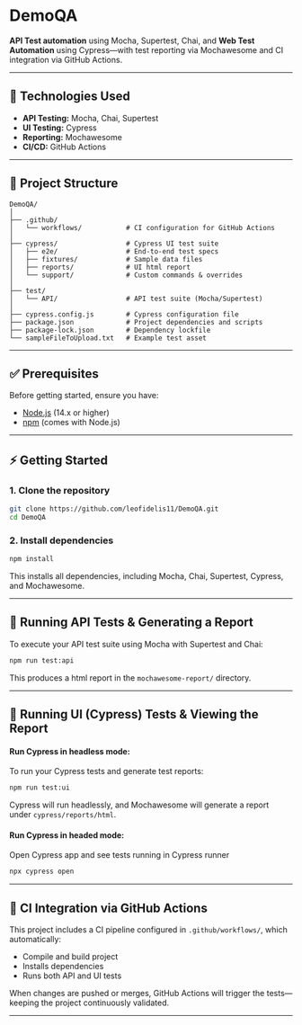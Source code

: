# DemoQA

**API Test automation** using Mocha, Supertest, Chai, and **Web Test Automation** using Cypress—with test reporting via Mochawesome and CI integration via GitHub Actions.

---

## 🚀 Technologies Used

- **API Testing:** Mocha, Chai, Supertest  
- **UI Testing:** Cypress  
- **Reporting:** Mochawesome  
- **CI/CD:** GitHub Actions  

---

## 📂 Project Structure

```
DemoQA/
│
├── .github/
│   └── workflows/           # CI configuration for GitHub Actions
│
├── cypress/                 # Cypress UI test suite
│   ├── e2e/                 # End-to-end test specs
│   ├── fixtures/            # Sample data files
│   ├── reports/             # UI html report
│   └── support/			 # Custom commands & overrides
│
├── test/
│   └── API/                 # API test suite (Mocha/Supertest)
│
├── cypress.config.js        # Cypress configuration file
├── package.json             # Project dependencies and scripts
├── package-lock.json        # Dependency lockfile
└── sampleFileToUpload.txt   # Example test asset
```

---

## ✅ Prerequisites

Before getting started, ensure you have:

- [Node.js](https://nodejs.org/) (14.x or higher)  
- [npm](https://www.npmjs.com/) (comes with Node.js)  

---

## ⚡ Getting Started

### 1. Clone the repository

```bash
git clone https://github.com/leofidelis11/DemoQA.git
cd DemoQA
```

### 2. Install dependencies

```bash
npm install
```

This installs all dependencies, including Mocha, Chai, Supertest, Cypress, and Mochawesome.

---

## 🔎 Running API Tests & Generating a Report

To execute your API test suite using Mocha with Supertest and Chai:

```bash
npm run test:api
```

This produces a html report in the `mochawesome-report/` directory.

---

## 🎯 Running UI (Cypress) Tests & Viewing the Report

#### Run Cypress in headless mode:
To run your Cypress tests and generate test reports:

```bash
npm run test:ui
```

Cypress will run headlessly, and Mochawesome will generate a report under `cypress/reports/html`.

#### Run Cypress in headed mode:
Open Cypress app and see tests running in Cypress runner

```bash
npx cypress open
```

---

## 🔄 CI Integration via GitHub Actions

This project includes a CI pipeline configured in `.github/workflows/`, which automatically:
 
- Compile and build project
- Installs dependencies 
- Runs both API and UI tests  

When  changes are pushed or merges, GitHub Actions will trigger the tests—keeping the project continuously validated.

---

